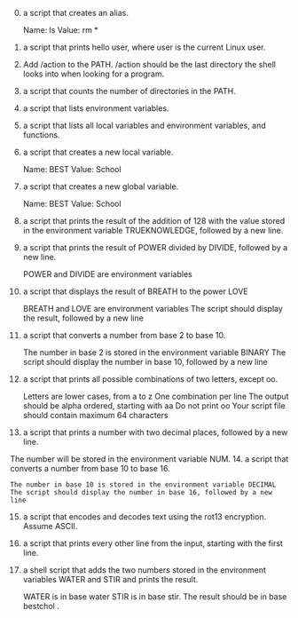 0. a script that creates an alias.

    Name: ls
    Value: rm *

1. a script that prints hello user, where user is the current Linux user.
2. Add /action to the PATH. /action should be the last directory the shell looks into when looking for a program.
3. a script that counts the number of directories in the PATH.
4. a script that lists environment variables.
5. a script that lists all local variables and environment variables, and functions.
6. a script that creates a new local variable.

    Name: BEST
    Value: School

7. a script that creates a new global variable.

    Name: BEST
    Value: School

8. a script that prints the result of the addition of 128 with the value stored in the environment variable TRUEKNOWLEDGE, followed by a new line.
9. a script that prints the result of POWER divided by DIVIDE, followed by a new line.

    POWER and DIVIDE are environment variables

10. a script that displays the result of BREATH to the power LOVE

    BREATH and LOVE are environment variables
    The script should display the result, followed by a new line

11. a script that converts a number from base 2 to base 10.

    The number in base 2 is stored in the environment variable BINARY
    The script should display the number in base 10, followed by a new line

12. a script that prints all possible combinations of two letters, except oo.

    Letters are lower cases, from a to z
    One combination per line
    The output should be alpha ordered, starting with aa
    Do not print oo
    Your script file should contain maximum 64 characters

13. a script that prints a number with two decimal places, followed by a new line.

The number will be stored in the environment variable NUM.
14. a script that converts a number from base 10 to base 16.

    The number in base 10 is stored in the environment variable DECIMAL
    The script should display the number in base 16, followed by a new line

15. a script that encodes and decodes text using the rot13 encryption. Assume ASCII.
16. a script that prints every other line from the input, starting with the first line.
17. a shell script that adds the two numbers stored in the environment variables WATER and STIR and prints the result.

    WATER is in base water
    STIR is in base stir.
    The result should be in base bestchol
.

